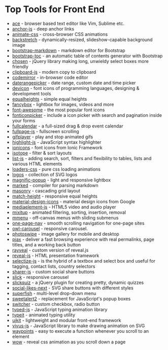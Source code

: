 
# Top Tools for Front End

- [ace](https://github.com/ajaxorg/ace) - browser based text editor like Vim, Sublime etc.
- [anchor-js](https://github.com/bryanbraun/anchorjs) - deep anchor links
- [animate-css](https://github.com/daneden/animate.css) - cross-browser CSS animations
- [backstretch](https://github.com/jquery-backstretch/jquery-backstretch) - dynamically-resized, slideshow-capable background image
- [bootstrap-markdown](https://github.com/toopay/bootstrap-markdown) - markdown editor for Bootstrap
- [bootstrap-toc](https://github.com/afeld/bootstrap-toc) - an automatic table of contents generator with Bootstrap
- [chosen](https://github.com/harvesthq/chosen/) - jQuery library making long, unwieldy select boxes more friendly
- [clipboard-js](https://github.com/zenorocha/clipboard.js) - modern copy to clipboard
- [codemirror](https://github.com/codemirror/codemirror) - in-browser code editor
- [daterangepicker](https://github.com/dangrossman/daterangepicker) - date range, custom date and time picker
- [devicon](https://github.com/konpa/devicon) - font icons of programming languages, designing & development tools
- [equalheights](https://github.com/mattbanks/jquery.equalheights) - simple equal heights
- [fancybox](https://github.com/fancyapps/fancybox) - lightbox for images, videos and more
- [font-awesome](https://github.com/fortawesome/font-awesome) - the most popular font icons
- [fonticonpicker](https://github.com/micc83/fonticonpicker) - include a icon picker with search and pagination inside your forms
- [fullcalendar](https://github.com/fullcalendar/fullcalendar) - a full-sized drag & drop event calendar
- [fullpage-js](https://github.com/alvarotrigo/fullpage.js) - fullscreen scrolling
- [gifplayer](https://github.com/rubentd/gifplayer) - play and stop animated gifs
- [highlight-js](https://github.com/highlightjs/highlight.js) - JavaScript syntax highlighter
- [ionicons](https://github.com/ionic-team/ionicons) - font icons from Ionic Framework
- [isotope](https://github.com/metafizzy/isotope) - filter & sort layouts
- [list-js](https://github.com/javve/list.js) -  adding search, sort, filters and flexibility to tables, lists and various HTML elements
- [loaders-css](https://github.com/connoratherton/loaders.css) - pure css loading animations
- [logos](https://github.com/gilbarbara/logos) - collection of SVG logos
- [magnific-popup](https://github.com/dimsemenov/magnific-popup) - light and responsive lightbox
- [marked](https://github.com/markedjs/marked) - compiler for parsing markdown
- [masonry](https://github.com/desandro/masonry) - cascading grid layout
- [match-height](https://github.com/liabru/jquery-match-height) - responsive equal heights
- [material-design-icons](https://github.com/google/material-design-icons) - material design icons from Google
- [mediaelement-js](https://github.com/mediaelement/mediaelement) - HTML5 video and audio player
- [mixitup](https://github.com/patrickkunka/mixitup/) - animated filtering, sorting, insertion, removal
- [mmenu](https://github.com/frdh/jquery.mmenu) - off-canvas menus with sliding submenus
- [one-page-nav](https://github.com/davist11/jquery-one-page-nav) - smooth scrolling navigation for one-page sites
- [owl-carousel](https://github.com/owlcarousel2/owlcarousel2) - responsive carousel.
- [photoswipe](https://github.com/dimsemenov/photoswipe) - image gallery for mobile and desktop
- [pjax](https://github.com/defunkt/jquery-pjax) - deliver a fast browsing experience with real permalinks, page titles, and a working back button
- [rayveal](https://github.com/planetoftheweb/rayveal) - custom version of reveal.js
- [reveal-js](https://github.com/hakimel/reveal.js) - HTML presentation framework
- [selectize-js](https://github.com/selectize/selectize.js/) - is the hybrid of a textbox and select box and useful for tagging, contact lists, country selectors
- [sharer-js](https://github.com/ellisonleao/sharer.js) - custom social share buttons
- [slick](https://github.com/kenwheeler/slick) - responsive carousel
- [slickquiz](https://github.com/jewlofthelotus/slickquiz) - a jQuery plugin for creating pretty, dynamic quizzes
- [social-likes-next](https://github.com/sapegin/social-likes-next) - SVG share buttons with different styles
- [superfish](https://github.com/joeldbirch/superfish) - multi-level drop-down menu
- [sweetalert2](https://github.com/sweetalert2/sweetalert2) - replacement for JavaScript's popup boxes
- [switcher](https://github.com/djanix/jquery.switcher) - custom checkbox, radio button
- [typed-js](https://github.com/mattboldt/typed.js) - JavaScript typing animation library
- [typeit](https://github.com/alexmacarthur/typeit) - animated typing utility
- [uikit](https://github.com/uikit/uikit) - lightweight and modular front-end framework
- [vivus-js](https://github.com/maxwellito/vivus) - JavaScript library to make drawing animation on SVG
- [waypoints](https://github.com/imakewebthings/waypoints) - easy to execute a function whenever you scroll to an element
- [wow](https://github.com/matthieua/wow) - reveal css animation as you scroll down a page
